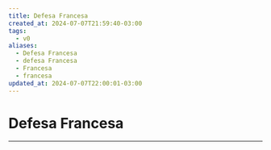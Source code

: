 ```yaml
---
title: Defesa Francesa
created_at: 2024-07-07T21:59:40-03:00
tags:
  - v0
aliases:
  - Defesa Francesa
  - defesa Francesa
  - Francesa
  - francesa
updated_at: 2024-07-07T22:00:01-03:00
---
```

# Defesa Francesa
----


